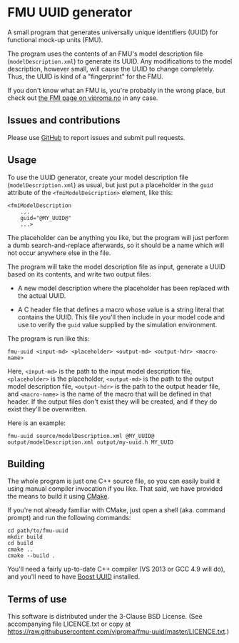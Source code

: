 FMU UUID generator
==================
A small program that generates universally unique identifiers (UUID) for
functional mock-up units (FMU).

The program uses the contents of an FMU's model description file
(`modelDescription.xml`) to generate its UUID.  Any modifications to
the model description, however small, will cause the UUID to change
completely.  Thus, the UUID is kind of a "fingerprint" for the FMU.

If you don't know what an FMU is, you're probably in the wrong place, but
check out [the FMI page on viproma.no](http://viproma.no/doku.php?id=vpf:fmi)
in any case.

Issues and contributions
------------------------
Please use [GitHub](http://github.com/viproma/fmu-uuid) to report issues
and submit pull requests.

Usage
-----
To use the UUID generator, create your model description file
(`modelDescription.xml`) as usual, but just put a placeholder in the `guid`
attribute of the `<fmiModelDescription>` element, like this:

    <fmiModelDescription
        ...
        guid="@MY_UUID@"
        ...>

The placeholder can be anything you like, but the program will just perform
a dumb search-and-replace afterwards, so it should be a name which will
not occur anywhere else in the file.

The program will take the model description file as input, generate a
UUID based on its contents, and write two output files:

  * A new model description where the placeholder has been replaced with
    the actual UUID.

  * A C header file that defines a macro whose value is a string literal
    that contains the UUID.  This file you'll then include in your model
    code and use to verify the `guid` value supplied by the simulation
    environment.

The program is run like this:

    fmu-uuid <input-md> <placeholder> <output-md> <output-hdr> <macro-name>

Here, `<input-md>` is the path to the input model description file,
`<placeholder>` is the placeholder, `<output-md>` is the path to the output
model description file, `<output-hdr>` is the path to the output header file,
and `<macro-name>` is the name of the macro that will be defined in that
header.  If the output files don't exist they will be created, and if they
do exist they'll be overwritten.

Here is an example:

    fmu-uuid source/modelDescription.xml @MY_UUID@ output/modelDescription.xml output/my-uuid.h MY_UUID

Building
--------
The whole program is just one C++ source file, so you can easily build it
using manual compiler invocation if you like.  That said, we have provided
the means to build it using [CMake](https://cmake.org).

If you're not already familiar with CMake, just open a shell (aka. command
prompt) and run the following commands:

    cd path/to/fmu-uuid
    mkdir build
    cd build
    cmake ..
    cmake --build .

You'll need a fairly up-to-date C++ compiler (VS 2013 or GCC 4.9 will do),
and you'll need to have [Boost UUID](http://www.boost.org/doc/libs/release/libs/uuid/uuid.html)
installed.

Terms of use
------------
This software is distributed under the 3-Clause BSD License.
(See accompanying file LICENCE.txt or copy at
https://raw.githubusercontent.com/viproma/fmu-uuid/master/LICENCE.txt.)
